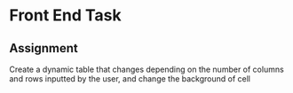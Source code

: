 # Front End Task 

## Assignment
Create a dynamic table that changes depending on the number of columns and rows inputted by the user, and change the background of cell